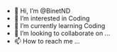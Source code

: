 - 👋 Hi, I’m @BinetND
- 👀 I’m interested in Coding
- 🌱 I’m currently learning Coding
- 💞️ I’m looking to collaborate on ...
- 📫 How to reach me ...

<!---
BinetND/BinetND is a ✨ special ✨ repository because its `README.md` (this file) appears on your GitHub profile.
You can click the Preview link to take a look at your changes.
--->
